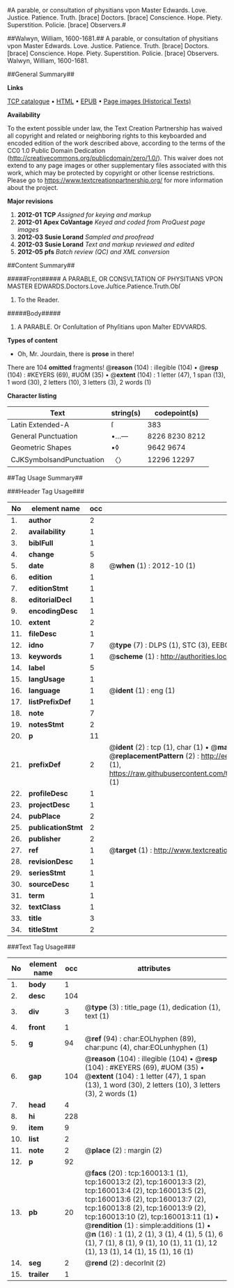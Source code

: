 #A parable, or consultation of physitians vpon Master Edwards. Love. Justice. Patience. Truth. [brace] Doctors. [brace] Conscience. Hope. Piety. Superstition. Policie. [brace] Observers.#

##Walwyn, William, 1600-1681.##
A parable, or consultation of physitians vpon Master Edwards. Love. Justice. Patience. Truth. [brace] Doctors. [brace] Conscience. Hope. Piety. Superstition. Policie. [brace] Observers.
Walwyn, William, 1600-1681.

##General Summary##

**Links**

[TCP catalogue](http://www.ota.ox.ac.uk/tcp/)  • 
[HTML](http://tei.it.ox.ac.uk/tcp/Texts-HTML/free/A97/A97102.html)  • 
[EPUB](http://tei.it.ox.ac.uk/tcp/Texts-EPUB/free/A97/A97102.epub) • 
[Page images (Historical Texts)](https://historicaltexts.jisc.ac.uk/eebo-99861717e)

**Availability**

To the extent possible under law, the Text Creation Partnership has waived all copyright and related or neighboring rights to this keyboarded and encoded edition of the work described above, according to the terms of the CC0 1.0 Public Domain Dedication (http://creativecommons.org/publicdomain/zero/1.0/). This waiver does not extend to any page images or other supplementary files associated with this work, which may be protected by copyright or other license restrictions. Please go to https://www.textcreationpartnership.org/ for more information about the project.

**Major revisions**

1. __2012-01__ __TCP__ *Assigned for keying and markup*
1. __2012-01__ __Apex CoVantage__ *Keyed and coded from ProQuest page images*
1. __2012-03__ __Susie Lorand__ *Sampled and proofread*
1. __2012-03__ __Susie Lorand__ *Text and markup reviewed and edited*
1. __2012-05__ __pfs__ *Batch review (QC) and XML conversion*

##Content Summary##

#####Front#####
A PARABLE, OR CONSVLTATION OF PHYSITIANS VPON MASTER EDWARDS.Doctors.Love.Juſtice.Patience.Truth.Obſ
1. To the Reader.

#####Body#####

1. A PARABLE. Or Conſultation of Phyſitians upon Maſter EDVVARDS.

**Types of content**

  * Oh, Mr. Jourdain, there is **prose** in there!

There are 104 **omitted** fragments! 
 @__reason__ (104) : illegible (104)  •  @__resp__ (104) : #KEYERS (69), #UOM (35)  •  @__extent__ (104) : 1 letter (47), 1 span (13), 1 word (30), 2 letters (10), 3 letters (3), 2 words (1)

**Character listing**


|Text|string(s)|codepoint(s)|
|---|---|---|
|Latin Extended-A|ſ|383|
|General Punctuation|•…—|8226 8230 8212|
|Geometric Shapes|▪◊|9642 9674|
|CJKSymbolsandPunctuation|〈〉|12296 12297|

##Tag Usage Summary##

###Header Tag Usage###

|No|element name|occ|attributes|
|---|---|---|---|
|1.|__author__|2||
|2.|__availability__|1||
|3.|__biblFull__|1||
|4.|__change__|5||
|5.|__date__|8| @__when__ (1) : 2012-10 (1)|
|6.|__edition__|1||
|7.|__editionStmt__|1||
|8.|__editorialDecl__|1||
|9.|__encodingDesc__|1||
|10.|__extent__|2||
|11.|__fileDesc__|1||
|12.|__idno__|7| @__type__ (7) : DLPS (1), STC (3), EEBO-CITATION (1), PROQUEST (1), VID (1)|
|13.|__keywords__|1| @__scheme__ (1) : http://authorities.loc.gov/ (1)|
|14.|__label__|5||
|15.|__langUsage__|1||
|16.|__language__|1| @__ident__ (1) : eng (1)|
|17.|__listPrefixDef__|1||
|18.|__note__|7||
|19.|__notesStmt__|2||
|20.|__p__|11||
|21.|__prefixDef__|2| @__ident__ (2) : tcp (1), char (1)  •  @__matchPattern__ (2) : ([0-9\-]+):([0-9IVX]+) (1), (.+) (1)  •  @__replacementPattern__ (2) : http://eebo.chadwyck.com/downloadtiff?vid=$1&page=$2 (1), https://raw.githubusercontent.com/textcreationpartnership/Texts/master/tcpchars.xml#$1 (1)|
|22.|__profileDesc__|1||
|23.|__projectDesc__|1||
|24.|__pubPlace__|2||
|25.|__publicationStmt__|2||
|26.|__publisher__|2||
|27.|__ref__|1| @__target__ (1) : http://www.textcreationpartnership.org/docs/. (1)|
|28.|__revisionDesc__|1||
|29.|__seriesStmt__|1||
|30.|__sourceDesc__|1||
|31.|__term__|1||
|32.|__textClass__|1||
|33.|__title__|3||
|34.|__titleStmt__|2||


###Text Tag Usage###

|No|element name|occ|attributes|
|---|---|---|---|
|1.|__body__|1||
|2.|__desc__|104||
|3.|__div__|3| @__type__ (3) : title_page (1), dedication (1), text (1)|
|4.|__front__|1||
|5.|__g__|94| @__ref__ (94) : char:EOLhyphen (89), char:punc (4), char:EOLunhyphen (1)|
|6.|__gap__|104| @__reason__ (104) : illegible (104)  •  @__resp__ (104) : #KEYERS (69), #UOM (35)  •  @__extent__ (104) : 1 letter (47), 1 span (13), 1 word (30), 2 letters (10), 3 letters (3), 2 words (1)|
|7.|__head__|4||
|8.|__hi__|228||
|9.|__item__|9||
|10.|__list__|2||
|11.|__note__|2| @__place__ (2) : margin (2)|
|12.|__p__|92||
|13.|__pb__|20| @__facs__ (20) : tcp:160013:1 (1), tcp:160013:2 (2), tcp:160013:3 (2), tcp:160013:4 (2), tcp:160013:5 (2), tcp:160013:6 (2), tcp:160013:7 (2), tcp:160013:8 (2), tcp:160013:9 (2), tcp:160013:10 (2), tcp:160013:11 (1)  •  @__rendition__ (1) : simple:additions (1)  •  @__n__ (16) : 1 (1), 2 (1), 3 (1), 4 (1), 5 (1), 6 (1), 7 (1), 8 (1), 9 (1), 10 (1), 11 (1), 12 (1), 13 (1), 14 (1), 15 (1), 16 (1)|
|14.|__seg__|2| @__rend__ (2) : decorInit (2)|
|15.|__trailer__|1||
